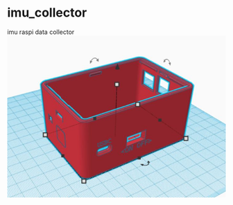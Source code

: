# imu_collector
imu raspi data collector
![This is an image](https://github.com/JeffPHenry/imu_collector/blob/main/1khzraspibox.JPG)
